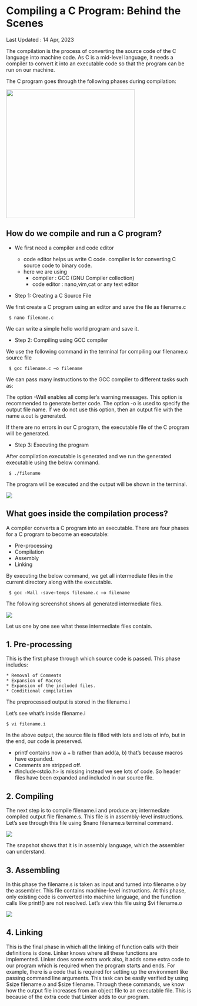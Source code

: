 
# Compiling a C Program: Behind the Scenes
Last Updated : 14 Apr, 2023

The compilation is the process of converting the source code of the C language into machine code. As C is a mid-level language, it needs a compiler to convert it into an executable code so that the program can be run on our machine.

The C program goes through the following phases during compilation:

<img src="https://media.geeksforgeeks.org/wp-content/uploads/20230404112946/Compilation-Process-in-C.png" height="350">


## How do we compile and run a C program?

* We first need a compiler and code editor
    * code editor helps us write C code. compiler is for converting C source code to binary code.
    * here we are using
        * compiler : GCC (GNU Compiler collection) 
        * code editor : nano,vim,cat or any text editor

* Step 1: Creating a C Source File

We first create a C program using an editor and save the file as filename.c

```console
 $ nano filename.c
```
We can write a simple hello world program and save it.
* Step 2: Compiling using GCC compiler

We use the following command in the terminal for compiling our filename.c source file

```console
 $ gcc filename.c –o filename
```
We can pass many instructions to the GCC compiler to different tasks such as:

The option -Wall enables all compiler’s warning messages. This option is recommended to generate better code. 
The option -o is used to specify the output file name. If we do not use this option, then an output file with the name a.out is generated.

If there are no errors in our C program, the executable file of the C program will be generated.
* Step 3: Executing the program

After compilation executable is generated and we run the generated executable using the below command.

```console
 $ ./filename
```
The program will be executed and the output will be shown in the terminal.

<img src="https://media.geeksforgeeks.org/wp-content/uploads/20230406112620/c-source-file-compliled-and-executed.webp">

## What goes inside the compilation process?

A compiler converts a C program into an executable. There are four phases for a C program to become an executable: 

   * Pre-processing
   * Compilation
   * Assembly
   * Linking

By executing the below command, we get all intermediate files in the current directory along with the executable.

```console
 $ gcc -Wall -save-temps filename.c –o filename 
```
The following screenshot shows all generated intermediate files.

<img src="https://media.geeksforgeeks.org/wp-content/uploads/20230406112742/c-compilation-intermediate-files.webp">

Let us one by one see what these intermediate files contain.
## 1. Pre-processing

This is the first phase through which source code is passed. This phase includes:

    * Removal of Comments
    * Expansion of Macros
    * Expansion of the included files.
    * Conditional compilation

The preprocessed output is stored in the filename.i

Let’s see what’s inside filename.i 
```console
$ vi filename.i 
```
In the above output, the source file is filled with lots and lots of info, but in the end, our code is preserved. 

* printf contains now a + b rather than add(a, b) that’s because macros have expanded.
* Comments are stripped off.
* #include<stdio.h> is missing instead we see lots of code. So header files have been expanded and included in our source file.
## 2. Compiling

The next step is to compile filename.i and produce an; intermediate compiled output file filename.s. This file is in assembly-level instructions. Let’s see through this file using $nano filename.s  terminal command.

<img src="https://media.geeksforgeeks.org/wp-content/uploads/20230406112833/c-compilation-assembly-code.webp">

The snapshot shows that it is in assembly language, which the assembler can understand.

## 3. Assembling

In this phase the filename.s is taken as input and turned into filename.o by the assembler. This file contains machine-level instructions. At this phase, only existing code is converted into machine language, and the function calls like printf() are not resolved. Let’s view this file using 
$vi filename.o 

<img src="https://media.geeksforgeeks.org/wp-content/uploads/20230406112945/c-compilation-binary-file_1.webp">

## 4. Linking

This is the final phase in which all the linking of function calls with their definitions is done. Linker knows where all these functions are implemented. Linker does some extra work also, it adds some extra code to our program which is required when the program starts and ends. For example, there is a code that is required for setting up the environment like passing command line arguments. This task can be easily verified by using $size filename.o and $size filename. Through these commands, we know how the output file increases from an object file to an executable file. This is because of the extra code that Linker adds to our program. 